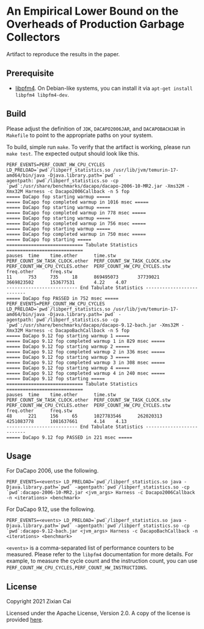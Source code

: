 # An Empirical Lower Bound on the Overheads of Production Garbage Collectors
Artifact to reproduce the results in the paper.

## Prerequisite
- [libpfm4](https://sourceforge.net/projects/perfmon2/files/libpfm4/). On Debian-like systems, you can install it via `apt-get install libpfm4 libpfm4-dev`.

## Build
Please adjust the definition of `JDK`, `DACAPO2006JAR`, and `DACAPOBACHJAR` in `Makefile` to point to the appropriate paths on your system.

To build, simple run `make`.
To verify that the artifact is working, please run `make test`.
The expected output should look like this.
```console
PERF_EVENTS=PERF_COUNT_HW_CPU_CYCLES LD_PRELOAD=`pwd`/libperf_statistics.so /usr/lib/jvm/temurin-17-amd64/bin/java -Djava.library.path=`pwd` -agentpath:`pwd`/libperf_statistics.so -cp `pwd`:/usr/share/benchmarks/dacapo/dacapo-2006-10-MR2.jar -Xms32M -Xmx32M Harness -c Dacapo2006Callback -n 5 fop
===== DaCapo fop starting warmup =====
===== DaCapo fop completed warmup in 1016 msec =====
===== DaCapo fop starting warmup =====
===== DaCapo fop completed warmup in 778 msec =====
===== DaCapo fop starting warmup =====
===== DaCapo fop completed warmup in 756 msec =====
===== DaCapo fop starting warmup =====
===== DaCapo fop completed warmup in 750 msec =====
===== DaCapo fop starting =====
============================ Tabulate Statistics ============================
pauses  time    time.other      time.stw        PERF_COUNT_SW_TASK_CLOCK.other  PERF_COUNT_SW_TASK_CLOCK.stw    PERF_COUNT_HW_CPU_CYCLES.other  PERF_COUNT_HW_CPU_CYCLES.stw    freq.other      freq.stw
11      753     735     18      869495073       37739021        3669823502      153677531       4.22    4.07
-------------------------- End Tabulate Statistics --------------------------
===== DaCapo fop PASSED in 752 msec =====
PERF_EVENTS=PERF_COUNT_HW_CPU_CYCLES LD_PRELOAD=`pwd`/libperf_statistics.so /usr/lib/jvm/temurin-17-amd64/bin/java -Djava.library.path=`pwd` -agentpath:`pwd`/libperf_statistics.so -cp `pwd`:/usr/share/benchmarks/dacapo/dacapo-9.12-bach.jar -Xms32M -Xmx32M Harness -c DacapoBachCallback -n 5 fop
===== DaCapo 9.12 fop starting warmup 1 =====
===== DaCapo 9.12 fop completed warmup 1 in 829 msec =====
===== DaCapo 9.12 fop starting warmup 2 =====
===== DaCapo 9.12 fop completed warmup 2 in 336 msec =====
===== DaCapo 9.12 fop starting warmup 3 =====
===== DaCapo 9.12 fop completed warmup 3 in 308 msec =====
===== DaCapo 9.12 fop starting warmup 4 =====
===== DaCapo 9.12 fop completed warmup 4 in 240 msec =====
===== DaCapo 9.12 fop starting =====
============================ Tabulate Statistics ============================
pauses  time    time.other      time.stw        PERF_COUNT_SW_TASK_CLOCK.other  PERF_COUNT_SW_TASK_CLOCK.stw    PERF_COUNT_HW_CPU_CYCLES.other  PERF_COUNT_HW_CPU_CYCLES.stw    freq.other      freq.stw
48      221     156     65      1027783546      262020313       4251083778      1081637661      4.14    4.13
-------------------------- End Tabulate Statistics --------------------------
===== DaCapo 9.12 fop PASSED in 221 msec =====
```

## Usage
For DaCapo 2006, use the following.
```console
PERF_EVENTS=<events> LD_PRELOAD=`pwd`/libperf_statistics.so java -Djava.library.path=`pwd` -agentpath:`pwd`/libperf_statistics.so -cp `pwd`:dacapo-2006-10-MR2.jar <jvm_args> Harness -c Dacapo2006Callback -n <iterations> <benchmark>
```

For DaCapo 9.12, use the following.
```console
PERF_EVENTS=<events> LD_PRELOAD=`pwd`/libperf_statistics.so java -Djava.library.path=`pwd` -agentpath:`pwd`/libperf_statistics.so -cp `pwd`:dacapo-9.12-bach.jar <jvm_args> Harness -c DacapoBachCallback -n <iterations> <benchmark>
```

`<events>` is a comma-separated list of performance counters to be measured.
Please refer to the `libpfm4` documentation for more details.
For example, to measure the cycle count and the instruction count, you can use `PERF_COUNT_HW_CPU_CYCLES,PERF_COUNT_HW_INSTRUCTIONS`.

## License
Copyright 2021 Zixian Cai

Licensed under the Apache License, Version 2.0. A copy of the license is provided [here](./LICENSE).
